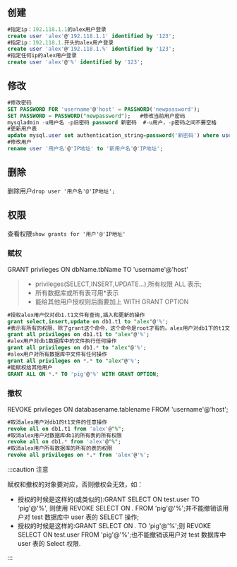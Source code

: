 ## 创建

```sql
#指定ip：192.118.1.1的alex用户登录
create user 'alex'@'192.118.1.1' identified by '123';
#指定ip：192.118.1.开头的alex用户登录
create user 'alex'@'192.118.1.%' identified by '123';
#指定任何ip的alex用户登录
create user 'alex'@'%' identified by '123';
```

## 修改

```sql
#修改密码
SET PASSWORD FOR 'username'@'host' = PASSWORD('newpassword');
SET PASSWORD = PASSWORD("newpassword");   #修改当前用户密码
mysqladmin -u用户名 -p旧密码 password 新密码  #-u用户，-p密码之间不要空格
#更新用户表
update mysql.user set authentication_string=password('新密码') where user='用户名' and Host ='localhost';
#修改用户
rename user '用户名'@'IP地址' to '新用户名'@'IP地址';
```

## 删除

删除用户`drop user '用户名'@'IP地址';`

## 权限

查看权限`show grants for '用户'@'IP地址'`

### 赋权

GRANT privileges ON dbName.tbName TO 'username'@'host'

> - privileges(SELECT,INSERT,UPDATE...),所有权限 ALL 表示;
> - 所有数据库或所有表可用\*表示
> - 能给其他用户授权则后面要加上 WITH GRANT OPTION

```sql
#授权alex用户仅对db1.t1文件有查询,插入和更新的操作
grant select,insert,update on db1.t1 to "alex"@'%';
#表示有所有的权限，除了grant这个命令，这个命令是root才有的。alex用户对db1下的t1文件有任意操作
grant all privileges on db1.t1 to "alex"@'%';
#alex用户对db1数据库中的文件执行任何操作
grant all privileges on db1.* to "alex"@'%';
#alex用户对所有数据库中文件有任何操作
grant all privileges on *.* to "alex"@'%';
#能赋权给其他用户
GRANT ALL ON *.* TO 'pig'@'%' WITH GRANT OPTION;
```

### 撤权

REVOKE privileges ON databasename.tablename FROM 'username'@'host';

```sql
#取消alex用户对db1的t1文件的任意操作
revoke all on db1.t1 from 'alex'@"%";
#取消alex用户对数据库db1的所有表的所有权限
revoke all on db1.* from 'alex'@"%";
#取消alex用户所有数据库的所有的表的权限
revoke all privileges on *.* from 'alex'@'%';
```

:::caution 注意

赋权和撤权的对象要对应，否则撤权会无效，如：

- 授权的时候是这样的(或类似的):GRANT SELECT ON test.user TO 'pig'@'%', 则使用 REVOKE SELECT ON _._ FROM 'pig'@'%';并不能撤销该用户对 test 数据库中 user 表的 SELECT 操作;
- 授权的时候是这样的:GRANT SELECT ON _._ TO 'pig'@'%';则 REVOKE SELECT ON test.user FROM 'pig'@'%';也不能撤销该用户对 test 数据库中 user 表的 Select 权限.

:::
